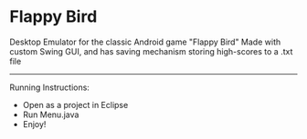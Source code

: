 # Flappy Bird
Desktop Emulator for the classic Android game "Flappy Bird"
Made with custom Swing GUI, and has saving mechanism storing high-scores to a .txt file

---
Running Instructions:

- Open as a project in Eclipse
- Run Menu.java
- Enjoy!
